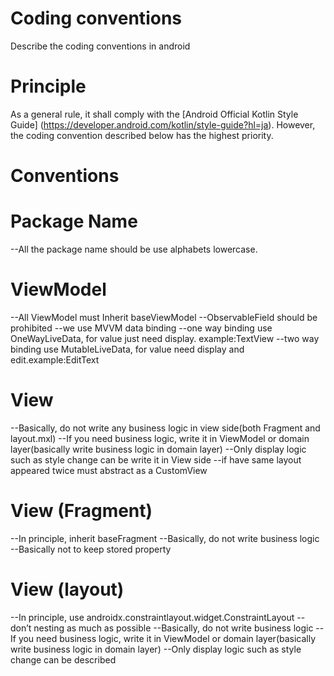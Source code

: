 # Coding conventions
Describe the coding conventions in android

# Principle
As a general rule, it shall comply with the [Android Official Kotlin Style Guide] (https://developer.android.com/kotlin/style-guide?hl=ja).
However, the coding convention described below has the highest priority.

# Conventions

# Package Name
--All the package name should be use alphabets lowercase.

# ViewModel
--All ViewModel must Inherit baseViewModel --ObservableField should be prohibited --we use MVVM data binding --one way binding use OneWayLiveData, for value just need display. example:TextView --two way binding use MutableLiveData, for value need display and edit.example:EditText

# View
--Basically, do not write any business logic in view side(both Fragment and layout.mxl) --If you need business logic, write it in ViewModel or domain layer(basically write business logic in domain layer) --Only display logic such as style change can be write it in View side --if have same layout appeared twice must abstract as a CustomView

# View (Fragment)
--In principle, inherit baseFragment --Basically, do not write business logic --Basically not to keep stored property

# View (layout)
--In principle, use androidx.constraintlayout.widget.ConstraintLayout --don’t nesting as much as possible --Basically, do not write business logic --If you need business logic, write it in ViewModel or domain layer(basically write business logic in domain layer) --Only display logic such as style change can be described


